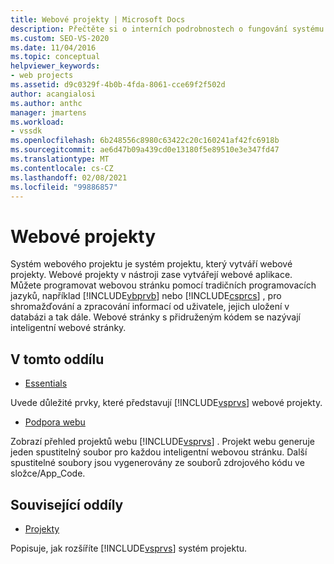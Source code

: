 ```yaml
---
title: Webové projekty | Microsoft Docs
description: Přečtěte si o interních podrobnostech o fungování systému webového projektu v aplikaci Visual Studio pro vývojáře, kteří chtějí rozšířili Visual Studio.
ms.custom: SEO-VS-2020
ms.date: 11/04/2016
ms.topic: conceptual
helpviewer_keywords:
- web projects
ms.assetid: d9c0329f-4b0b-4fda-8061-cce69f2f502d
author: acangialosi
ms.author: anthc
manager: jmartens
ms.workload:
- vssdk
ms.openlocfilehash: 6b248556c8980c63422c20c160241af42fc6918b
ms.sourcegitcommit: ae6d47b09a439cd0e13180f5e89510e3e347fd47
ms.translationtype: MT
ms.contentlocale: cs-CZ
ms.lasthandoff: 02/08/2021
ms.locfileid: "99886857"
---
```

# <a name="web-projects"></a>Webové projekty
Systém webového projektu je systém projektu, který vytváří webové projekty. Webové projekty v nástroji zase vytvářejí webové aplikace. Můžete programovat webovou stránku pomocí tradičních programovacích jazyků, například [!INCLUDE[vbprvb](../../code-quality/includes/vbprvb_md.md)] nebo [!INCLUDE[csprcs](../../data-tools/includes/csprcs_md.md)] , pro shromažďování a zpracování informací od uživatele, jejich uložení v databázi a tak dále. Webové stránky s přidruženým kódem se nazývají inteligentní webové stránky.

## <a name="in-this-section"></a>V tomto oddílu
- [Essentials](../../extensibility/internals/web-project-essentials.md)

 Uvede důležité prvky, které představují [!INCLUDE[vsprvs](../../code-quality/includes/vsprvs_md.md)] webové projekty.

- [Podpora webu](../../extensibility/internals/web-site-support.md)

 Zobrazí přehled projektů webu [!INCLUDE[vsprvs](../../code-quality/includes/vsprvs_md.md)] . Projekt webu generuje jeden spustitelný soubor pro každou inteligentní webovou stránku. Další spustitelné soubory jsou vygenerovány ze souborů zdrojového kódu ve složce/App_Code.

## <a name="related-sections"></a>Související oddíly
- [Projekty](../../extensibility/internals/projects.md)

 Popisuje, jak rozšíříte [!INCLUDE[vsprvs](../../code-quality/includes/vsprvs_md.md)] systém projektu.
